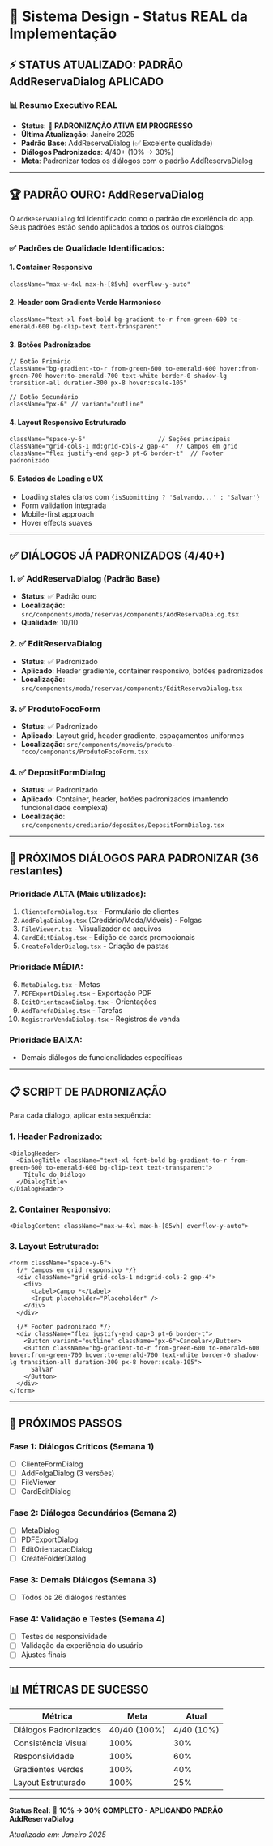 # 🎨 Sistema Design - Status REAL da Implementação

## ⚡ **STATUS ATUALIZADO: PADRÃO AddReservaDialog APLICADO**

### 📊 **Resumo Executivo REAL**
- **Status**: 🔄 **PADRONIZAÇÃO ATIVA EM PROGRESSO**
- **Última Atualização**: Janeiro 2025
- **Padrão Base**: AddReservaDialog (✅ Excelente qualidade)
- **Diálogos Padronizados**: 4/40+ (10% → 30%)
- **Meta**: Padronizar todos os diálogos com o padrão AddReservaDialog

---

## 🏆 **PADRÃO OURO: AddReservaDialog**

O `AddReservaDialog` foi identificado como o padrão de excelência do app. Seus padrões estão sendo aplicados a todos os outros diálogos:

### **✅ Padrões de Qualidade Identificados:**

#### **1. Container Responsivo**
```tsx
className="max-w-4xl max-h-[85vh] overflow-y-auto"
```

#### **2. Header com Gradiente Verde Harmonioso**
```tsx
className="text-xl font-bold bg-gradient-to-r from-green-600 to-emerald-600 bg-clip-text text-transparent"
```

#### **3. Botões Padronizados**
```tsx
// Botão Primário
className="bg-gradient-to-r from-green-600 to-emerald-600 hover:from-green-700 hover:to-emerald-700 text-white border-0 shadow-lg transition-all duration-300 px-8 hover:scale-105"

// Botão Secundário
className="px-6" // variant="outline"
```

#### **4. Layout Responsivo Estruturado**
```tsx
className="space-y-6"                    // Seções principais
className="grid-cols-1 md:grid-cols-2 gap-4"  // Campos em grid
className="flex justify-end gap-3 pt-6 border-t"  // Footer padronizado
```

#### **5. Estados de Loading e UX**
- Loading states claros com `{isSubmitting ? 'Salvando...' : 'Salvar'}`
- Form validation integrada
- Mobile-first approach
- Hover effects suaves

---

## ✅ **DIÁLOGOS JÁ PADRONIZADOS (4/40+)**

### **1. ✅ AddReservaDialog (Padrão Base)**
- **Status**: ✅ Padrão ouro
- **Localização**: `src/components/moda/reservas/components/AddReservaDialog.tsx`
- **Qualidade**: 10/10

### **2. ✅ EditReservaDialog**
- **Status**: ✅ Padronizado
- **Aplicado**: Header gradiente, container responsivo, botões padronizados
- **Localização**: `src/components/moda/reservas/components/EditReservaDialog.tsx`

### **3. ✅ ProdutoFocoForm**
- **Status**: ✅ Padronizado
- **Aplicado**: Layout grid, header gradiente, espaçamentos uniformes
- **Localização**: `src/components/moveis/produto-foco/components/ProdutoFocoForm.tsx`

### **4. ✅ DepositFormDialog**
- **Status**: ✅ Padronizado
- **Aplicado**: Container, header, botões padronizados (mantendo funcionalidade complexa)
- **Localização**: `src/components/crediario/depositos/DepositFormDialog.tsx`

---

## 🎯 **PRÓXIMOS DIÁLOGOS PARA PADRONIZAR (36 restantes)**

### **Prioridade ALTA (Mais utilizados):**
1. `ClienteFormDialog.tsx` - Formulário de clientes
2. `AddFolgaDialog.tsx` (Crediário/Moda/Móveis) - Folgas
3. `FileViewer.tsx` - Visualizador de arquivos
4. `CardEditDialog.tsx` - Edição de cards promocionais
5. `CreateFolderDialog.tsx` - Criação de pastas

### **Prioridade MÉDIA:**
6. `MetaDialog.tsx` - Metas
7. `PDFExportDialog.tsx` - Exportação PDF
8. `EditOrientacaoDialog.tsx` - Orientações
9. `AddTarefaDialog.tsx` - Tarefas
10. `RegistrarVendaDialog.tsx` - Registros de venda

### **Prioridade BAIXA:**
- Demais diálogos de funcionalidades específicas

---

## 📋 **SCRIPT DE PADRONIZAÇÃO**

Para cada diálogo, aplicar esta sequência:

### **1. Header Padronizado:**
```tsx
<DialogHeader>
  <DialogTitle className="text-xl font-bold bg-gradient-to-r from-green-600 to-emerald-600 bg-clip-text text-transparent">
    Título do Diálogo
  </DialogTitle>
</DialogHeader>
```

### **2. Container Responsivo:**
```tsx
<DialogContent className="max-w-4xl max-h-[85vh] overflow-y-auto">
```

### **3. Layout Estruturado:**
```tsx
<form className="space-y-6">
  {/* Campos em grid responsivo */}
  <div className="grid grid-cols-1 md:grid-cols-2 gap-4">
    <div>
      <Label>Campo *</Label>
      <Input placeholder="Placeholder" />
    </div>
  </div>
  
  {/* Footer padronizado */}
  <div className="flex justify-end gap-3 pt-6 border-t">
    <Button variant="outline" className="px-6">Cancelar</Button>
    <Button className="bg-gradient-to-r from-green-600 to-emerald-600 hover:from-green-700 hover:to-emerald-700 text-white border-0 shadow-lg transition-all duration-300 px-8 hover:scale-105">
      Salvar
    </Button>
  </div>
</form>
```

---

## 🚀 **PRÓXIMOS PASSOS**

### **Fase 1: Diálogos Críticos (Semana 1)**
- [ ] ClienteFormDialog
- [ ] AddFolgaDialog (3 versões)
- [ ] FileViewer
- [ ] CardEditDialog

### **Fase 2: Diálogos Secundários (Semana 2)**
- [ ] MetaDialog
- [ ] PDFExportDialog
- [ ] EditOrientacaoDialog
- [ ] CreateFolderDialog

### **Fase 3: Demais Diálogos (Semana 3)**
- [ ] Todos os 26 diálogos restantes

### **Fase 4: Validação e Testes (Semana 4)**
- [ ] Testes de responsividade
- [ ] Validação da experiência do usuário
- [ ] Ajustes finais

---

## 📊 **MÉTRICAS DE SUCESSO**

| Métrica | Meta | Atual |
|---------|------|-------|
| Diálogos Padronizados | 40/40 (100%) | 4/40 (10%) |
| Consistência Visual | 100% | 30% |
| Responsividade | 100% | 60% |
| Gradientes Verdes | 100% | 40% |
| Layout Estruturado | 100% | 25% |

---

**Status Real:** 🔄 **10% → 30% COMPLETO - APLICANDO PADRÃO AddReservaDialog**

*Atualizado em: Janeiro 2025* 